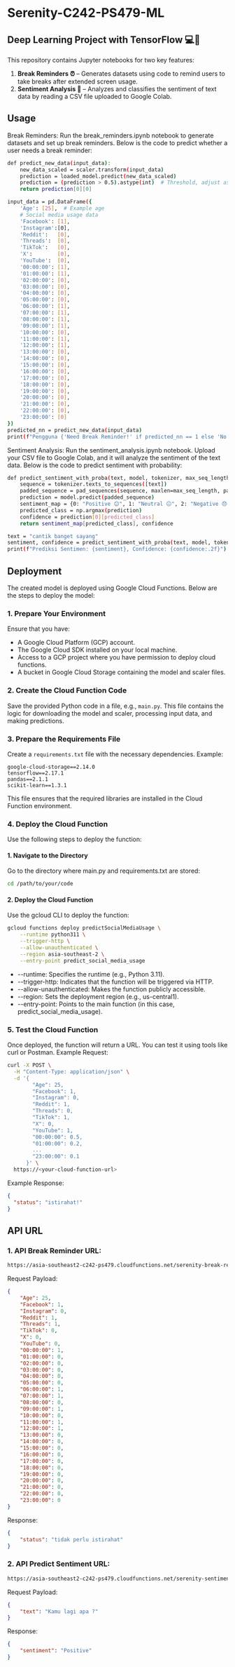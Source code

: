 # Serenity-C242-PS479-ML

## Deep Learning Project with TensorFlow 💻🧠
This repository contains Jupyter notebooks for two key features:

1. **Break Reminders ⏰** – Generates datasets using code to remind users to take breaks after extended screen usage.
2. **Sentiment Analysis 💬** – Analyzes and classifies the sentiment of text data by reading a CSV file uploaded to Google Colab.

## Usage
Break Reminders: Run the break_reminders.ipynb notebook to generate datasets and set up break reminders. Below is the code to predict whether a user needs a break reminder:

```bash
def predict_new_data(input_data):
    new_data_scaled = scaler.transform(input_data)
    prediction = loaded_model.predict(new_data_scaled)
    prediction = (prediction > 0.5).astype(int)  # Threshold, adjust as needed
    return prediction[0][0]

input_data = pd.DataFrame({
    'Age': [25],  # Example age
    # Social media usage data
    'Facebook': [1],
    'Instagram':[0],
    'Reddit':   [0],
    'Threads':  [0],
    'TikTok':   [0],
    'X':        [0],
    'YouTube':  [0],
    '00:00:00': [1],
    '01:00:00': [1],
    '02:00:00': [0],
    '03:00:00': [0],
    '04:00:00': [0],
    '05:00:00': [0],
    '06:00:00': [1],
    '07:00:00': [1],
    '08:00:00': [1],
    '09:00:00': [1],
    '10:00:00': [0],
    '11:00:00': [1],
    '12:00:00': [1],
    '13:00:00': [0],
    '14:00:00': [0],
    '15:00:00': [0],
    '16:00:00': [0],
    '17:00:00': [0],
    '18:00:00': [0],
    '19:00:00': [0],
    '20:00:00': [0],
    '21:00:00': [0],
    '22:00:00': [0],
    '23:00:00': [0]
})
predicted_nn = predict_new_data(input_data)
print(f"Pengguna {'Need Break Reminder!' if predicted_nn == 1 else 'No Need Break Reminder.'}")
```

Sentiment Analysis: Run the sentiment_analysis.ipynb notebook. Upload your CSV file to Google Colab, and it will analyze the sentiment of the text data. Below is the code to predict sentiment with probability:
```bash
def predict_sentiment_with_proba(text, model, tokenizer, max_seq_length):
    sequence = tokenizer.texts_to_sequences([text])
    padded_sequence = pad_sequences(sequence, maxlen=max_seq_length, padding="post", truncating="post")
    prediction = model.predict(padded_sequence)
    sentiment_map = {0: "Positive 😊", 1: "Neutral 😐", 2: "Negative 😞"}
    predicted_class = np.argmax(prediction)
    confidence = prediction[0][predicted_class]
    return sentiment_map[predicted_class], confidence

text = "cantik banget sayang"
sentiment, confidence = predict_sentiment_with_proba(text, model, tokenizer, max_seq_length)
print(f"Prediksi Sentimen: {sentiment}, Confidence: {confidence:.2f}")
```

## Deployment
The created model is deployed using Google Cloud Functions. Below are the steps to deploy the model:

### 1. Prepare Your Environment
Ensure that you have:
- A Google Cloud Platform (GCP) account.
- The Google Cloud SDK installed on your local machine.
- Access to a GCP project where you have permission to deploy cloud functions.
- A bucket in Google Cloud Storage containing the model and scaler files.

### 2. Create the Cloud Function Code
Save the provided Python code in a file, e.g., `main.py`. This file contains the logic for downloading the model and scaler, processing input data, and making predictions.

### 3. Prepare the Requirements File
Create a `requirements.txt` file with the necessary dependencies. Example:
```plaintext
google-cloud-storage==2.14.0
tensorflow==2.17.1
pandas==2.1.1
scikit-learn==1.3.1
```
This file ensures that the required libraries are installed in the Cloud Function environment.

### 4. Deploy the Cloud Function
Use the following steps to deploy the function:

#### 1. Navigate to the Directory
Go to the directory where main.py and requirements.txt are stored:
```bash
cd /path/to/your/code
```

#### 2. Deploy the Cloud Function
Use the gcloud CLI to deploy the function:
```bash
gcloud functions deploy predictSocialMediaUsage \
    --runtime python311 \
    --trigger-http \
    --allow-unauthenticated \
    --region asia-southeast-2 \
    --entry-point predict_social_media_usage
```
- --runtime: Specifies the runtime (e.g., Python 3.11).
- --trigger-http: Indicates that the function will be triggered via HTTP.
- --allow-unauthenticated: Makes the function publicly accessible.
- --region: Sets the deployment region (e.g., us-central1).
- --entry-point: Points to the main function (in this case, predict_social_media_usage).

### 5. Test the Cloud Function
Once deployed, the function will return a URL. You can test it using tools like curl or Postman. Example Request:
```bash
curl -X POST \
  -H "Content-Type: application/json" \
  -d '{
        "Age": 25,
        "Facebook": 1,
        "Instagram": 0,
        "Reddit": 1,
        "Threads": 0,
        "TikTok": 1,
        "X": 0,
        "YouTube": 1,
        "00:00:00": 0.5,
        "01:00:00": 0.2,
        ...
        "23:00:00": 0.1
      }' \
  https://<your-cloud-function-url>
```
Example Response:
```json
{
  "status": "istirahat!"
}
```
## API URL
### 1. API Break Reminder URL:
```bash
https://asia-southeast2-c242-ps479.cloudfunctions.net/serenity-break-reminder-function
```
Request Payload:
```json
{
    "Age": 25,
    "Facebook": 1,
    "Instagram": 0,
    "Reddit": 1,
    "Threads": 1,
    "TikTok": 0,
    "X": 0,
    "YouTube": 0,
    "00:00:00": 1,
    "01:00:00": 0,
    "02:00:00": 0,
    "03:00:00": 0,
    "04:00:00": 0,
    "05:00:00": 0,
    "06:00:00": 1,
    "07:00:00": 1,
    "08:00:00": 0,
    "09:00:00": 1,
    "10:00:00": 0,
    "11:00:00": 1,
    "12:00:00": 1,
    "13:00:00": 0,
    "14:00:00": 0,
    "15:00:00": 0,
    "16:00:00": 0,
    "17:00:00": 0,
    "18:00:00": 0,
    "19:00:00": 0,
    "20:00:00": 0,
    "21:00:00": 0,
    "22:00:00": 0,
    "23:00:00": 0
}
```
Response:
```json
{
    "status": "tidak perlu istirahat"
}
```
### 2. API Predict Sentiment URL:
```bash
https://asia-southeast2-c242-ps479.cloudfunctions.net/serenity-sentiment-function
```
Request Payload:
```json
{
    "text": "Kamu lagi apa ?"
}
```
Response:
```json
{
    "sentiment": "Positive"
}
```
